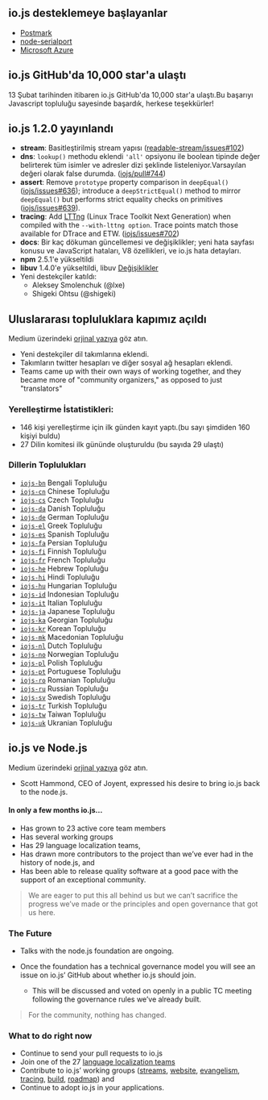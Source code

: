 ## io.js desteklemeye başlayanlar
* [Postmark](http://blog.postmarkapp.com/post/110829734198/its-official-were-getting-cozy-with-node-js) 
* [node-serialport](https://github.com/voodootikigod/node-serialport/issues/439)
* [Microsoft Azure](http://azure.microsoft.com/en-us/documentation/articles/web-sites-nodejs-iojs/)

## io.js GitHub'da 10,000 star'a ulaştı
13 Şubat tarihinden itibaren io.js GitHub'da 10,000 star'a ulaştı.Bu başarıyı Javascript topluluğu sayesinde başardık, herkese teşekkürler!

## io.js 1.2.0 yayınlandı
* **stream**: Basitleştirilmiş stream yapısı ([readable-stream/issues#102](https://github.com/iojs/readable-stream/issues/102))
* **dns**: `lookup()` methodu eklendi `'all'` opsiyonu ile boolean tipinde değer belirterek tüm isimler ve adresler dizi şeklinde listeleniyor.Varsayılan değeri olarak false durumda.  ([iojs/pull#744](https://github.com/iojs/io.js/pull/744))
* **assert**: Remove `prototype` property comparison in `deepEqual()` ([iojs/issues#636](https://github.com/iojs/io.js/pull/636)); introduce a `deepStrictEqual()` method to mirror `deepEqual()` but performs strict equality checks on primitives ([iojs/issues#639](https://github.com/iojs/io.js/pull/639)).
* **tracing**: Add [LTTng](http://lttng.org/) (Linux Trace Toolkit Next Generation) when compiled with the `--with-lttng option`. Trace points match those available for DTrace and ETW. ([iojs/issues#702](https://github.com/iojs/io.js/pull/702))
* **docs**: Bir kaç dökuman güncellemesi ve değişiklikler; yeni hata sayfası konusu ve JavaScript hataları, V8 özellikleri, ve io.js hata detayları.
* **npm** 2.5.1'e  yükseltildi
* **libuv** 1.4.0'e yükseltildi, libuv [Değişiklikler](https://github.com/libuv/libuv/blob/v1.x/ChangeLog)
* Yeni destekçiler katıldı: 
  * Aleksey Smolenchuk (@lxe)
  * Shigeki Ohtsu (@shigeki)

## Uluslararası topluluklara kapımız açıldı
Medium üzerindeki [orjinal yazıya](https://medium.com/@mikeal/how-io-js-built-a-146-person-27-language-localization-effort-in-one-day-65e5b1c49a62) göz atın.
* Yeni destekçiler dil takımlarına eklendi.
* Takımların twitter hesapları ve diğer sosyal ağ hesapları eklendi.
* Teams came up with their own ways of working together, and they became more of "community organizers," as opposed to just "translators"

### Yerelleştirme İstatistikleri: 

* 146 kişi yerelleştirme için ilk günden kayıt yaptı.(bu sayı şimdiden 160 kişiyi buldu)
* 27 Dilin komitesi ilk gününde oluşturuldu (bu sayıda 29 ulaştı)

### Dillerin Toplulukları

* [`iojs-bn`](https://github.com/iojs/iojs-bn) Bengali Topluluğu
* [`iojs-cn`](https://github.com/iojs/iojs-cn) Chinese Topluluğu 
* [`iojs-cs`](https://github.com/iojs/iojs-cs) Czech Topluluğu 
* [`iojs-da`](https://github.com/iojs/iojs-da) Danish Topluluğu 
* [`iojs-de`](https://github.com/iojs/iojs-de) German Topluluğu
* [`iojs-el`](https://github.com/iojs/iojs-el) Greek Topluluğu
* [`iojs-es`](https://github.com/iojs/iojs-es) Spanish Topluluğu
* [`iojs-fa`](https://github.com/iojs/iojs-fa) Persian Topluluğu 
* [`iojs-fi`](https://github.com/iojs/iojs-fi) Finnish Topluluğu
* [`iojs-fr`](https://github.com/iojs/iojs-fr) French Topluluğu
* [`iojs-he`](https://github.com/iojs/iojs-he) Hebrew Topluluğu
* [`iojs-hi`](https://github.com/iojs/iojs-hi) Hindi Topluluğu 
* [`iojs-hu`](https://github.com/iojs/iojs-hu) Hungarian Topluluğu
* [`iojs-id`](https://github.com/iojs/iojs-id) Indonesian Topluluğu
* [`iojs-it`](https://github.com/iojs/iojs-it) Italian Topluluğu
* [`iojs-ja`](https://github.com/iojs/iojs-ja) Japanese Topluluğu
* [`iojs-ka`](https://github.com/iojs/iojs-ka) Georgian Topluluğu
* [`iojs-kr`](https://github.com/iojs/iojs-kr) Korean Topluluğu
* [`iojs-mk`](https://github.com/iojs/iojs-mk) Macedonian Topluluğu
* [`iojs-nl`](https://github.com/iojs/iojs-nl) Dutch Topluluğu
* [`iojs-no`](https://github.com/iojs/iojs-no) Norwegian Topluluğu
* [`iojs-pl`](https://github.com/iojs/iojs-pl) Polish Topluluğu
* [`iojs-pt`](https://github.com/iojs/iojs-pt) Portuguese Topluluğu
* [`iojs-ro`](https://github.com/iojs/iojs-ro) Romanian Topluluğu
* [`iojs-ru`](https://github.com/iojs/iojs-ru) Russian Topluluğu
* [`iojs-sv`](https://github.com/iojs/iojs-sv) Swedish Topluluğu
* [`iojs-tr`](https://github.com/iojs/iojs-tr) Turkish Topluluğu
* [`iojs-tw`](https://github.com/iojs/iojs-tw) Taiwan Topluluğu
* [`iojs-uk`](https://github.com/iojs/iojs-uk) Ukranian Topluluğu

## io.js ve Node.js
Medium üzerindeki [orjinal yazıya](https://medium.com/@iojs/io-js-and-a-node-js-foundation-4e14699fb7be)  göz atın.
* Scott Hammond, CEO of Joyent, expressed his desire to bring io.js back to the node.js.

#### In only a few months io.js... 
* Has grown to 23 active core team members
* Has several working groups
* Has 29 language localization teams,
* Has drawn more contributors to the project than we’ve ever had in the history of node.js, and
* Has been able to release quality software at a good pace with the support of an exceptional community.

> We are eager to put this all behind us but we can’t sacrifice the progress we’ve made or the principles and open governance that got us here.

### The Future
* Talks with the node.js foundation are ongoing.
* Once the foundation has a technical governance model you will see an issue on io.js’ GitHub about whether io.js should join.

  * This will be discussed and voted on openly in a public TC meeting following the governance rules we’ve already built.

> For the community, nothing has changed.

### What to do right now
* Continue to send your pull requests to io.js
* Join one of the 27 [language localization teams](https://github.com/iojs/website/issues/125)
* Contribute to io.js’ working groups ([streams](https://github.com/iojs/readable-stream), [website](https://github.com/iojs/website), [evangelism](https://github.com/iojs/website/labels/evangelism), [tracing](https://github.com/iojs/tracing-wg), [build](https://github.com/iojs/build), [roadmap](https://github.com/iojs/roadmap)) and
* Continue to adopt io.js in your applications.
